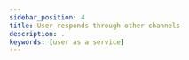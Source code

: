 ```yaml
---
sidebar_position: 4
title: User responds through other channels
description: .
keywords: [user as a service]
---
```

